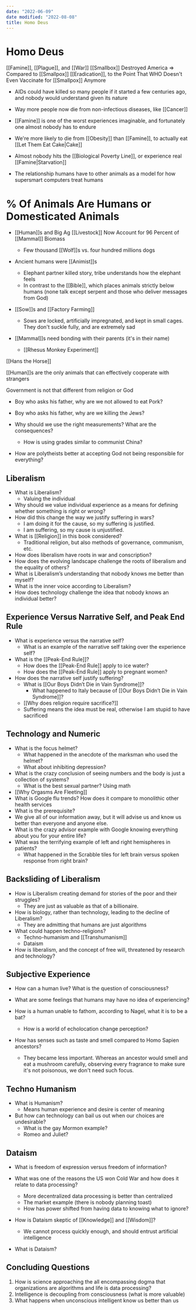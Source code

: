 ```yaml
---
date: "2022-06-09"
date modified: "2022-08-08"
title: Homo Deus
---
```


# Homo Deus
[[Famine]], [[Plague]], and [[War]]
[[Smallbox]] Destroyed America => Compared to [[Smallpox]] [[Eradication]], to the Point That WHO Doesn't Even Vaccinate for [[Smallpox]] Anymore

- AIDs could have killed so many people if it started a few centuries ago, and nobody would understand given its nature
- Way more people now die from non-infectious diseases, like [[Cancer]]

- [[Famine]] is one of the worst experiences imaginable, and fortunately one almost nobody has to endure
 - We're more likely to die from [[Obesity]] than [[Famine]], to actually eat [[Let Them Eat Cake|Cake]]
 - Almost nobody hits the [[Biological Poverty Line]], or experience real [[Famine|Starvation]]

- The relationship humans have to other animals as a model for how supersmart computers treat humans

# % Of Animals Are Humans or Domesticated Animals
- [[Human]]s and Big Ag [[Livestock]] Now Account for 96 Percent of [[Mammal]] Biomass
	- Few thousand [[Wolf]]s vs. four hundred millions dogs

- Ancient humans were [[Animist]]s
	- Elephant partner killed story, tribe understands how the elephant feels
	- In contrast to the [[Bible]], which places animals strictly below humans (none talk except serpent and those who deliver messages from God)
- [[Sow]]s and [[Factory Farming]]
	- Sows are locked, artificially impregnated, and kept in small cages. They don't suckle fully, and are extremely sad
- [[Mammal]]s need bonding with their parents (it's in their name)
	- [[Rhesus Monkey Experiment]]

[[Hans the Horse]]

[[Human]]s are the only animals that can effectively cooperate with strangers

Government is not that different from religion or God

- Boy who asks his father, why are we not allowed to eat Pork?
- Boy who asks his father, why are we killing the Jews?

- Why should we use the right measurements? What are the consequences?
	- How is using grades similar to communist China?

- How are polytheists better at accepting God not being responsible for everything?

## Liberalism
- What is Liberalism?
	- Valuing the individual
- Why should we value individual experience as a means for defining whether something is right or wrong?
- How did this change the way we justify suffering in wars?
	- I am doing it for the cause, so my suffering is justified.
	- I am suffering, so my cause is unjustified.
- What is [[Religion]] in this book considered?
	- Traditional religion, but also methods of governance, communism, etc.
- How does liberalism have roots in war and conscription?
- How does the evolving landscape challenge the roots of liberalism and the equality of others?
- What is Liberalism’s understanding that nobody knows me better than myself?
- What is the inner voice according to Liberalism?
- How does technology challenge the idea that nobody knows an individual better?

## Experience Versus Narrative Self, and Peak End Rule
- What is experience versus the narrative self?
	- What is an example of the narrative self taking over the experience self?
- What is the [[Peak-End Rule]]?
	- How does the [[Peak-End Rule]] apply to ice water?
	- How does the [[Peak-End Rule]] apply to pregnant women?
- How does the narrative self justify suffering?
	- What is [[Our Boys Didn’t Die in Vain Syndrome]]?
		- What happened to Italy because of [[Our Boys Didn’t Die in Vain Syndrome]]?
	- [[Why does religion require sacrifice?]]
	- Suffering means the idea must be real, otherwise I am stupid to have sacrificed

## Technology and Numeric
- What is the focus helmet?
	- What happened in the anecdote of the marksman who used the helmet?
	- What about inhibiting depression?
- What is the crazy conclusion of seeing numbers and the body is just a collection of systems?
	- What is the best sexual partner? Using math
- [[Why Orgasms Are Fleeting]]
- What is Google flu trends? How does it compare to monolithic other health services
- What is the prerequisite?
- We give all of our information away, but it will advise us and know us better than everyone and anyone else.
- What is the crazy advisor example with Google knowing everything about you for your entire life?
- What was the terrifying example of left and right hemispheres in patients?
	- What happened in the Scrabble tiles for left brain versus spoken response from right brain?

## Backsliding of Liberalism
- How is Liberalism creating demand for stories of the poor and their struggles?
	- They are just as valuable as that of a billionaire.
- How is biology, rather than technology, leading to the decline of Liberalism?
	- They are admitting that humans are just algorithms
- What could happen techno-religions?
	- Techno-humanism and [[Transhumanism]]
	- Dataism
- How is liberalism, and the concept of free will, threatened by research and technology?

## Subjective Experience
- How can a human live? What is the question of consciousness?
- What are some feelings that humans may have no idea of experiencing?
- How is a human unable to fathom, according to Nagel, what it is to be a bat?
	- How is a world of echolocation change perception?

- How has senses such as taste and smell compared to Homo Sapien ancestors?
	- They became less important. Whereas an ancestor would smell and eat a mushroom carefully, observing every fragrance to make sure it's not poisonous, we don't need such focus.

## Techno Humanism
- What is Humanism?
	- Means human experience and desire is center of meaning
- But how can technology can bail us out when our choices are undesirable?
	- What is the gay Mormon example?
	- Romeo and Juliet?

## Dataism
- What is freedom of expression versus freedom of information?
- What was one of the reasons the US won Cold War and how does it relate to data processing?
	- More decentralized data processing is better than centralized
	- The market example (there is nobody planning toast)
	- How has power shifted from having data to knowing what to ignore?
- How is Dataism skeptic of [[Knowledge]] and [[Wisdom]]?
	- We cannot process quickly enough, and should entrust artificial intelligence

- What is Dataism?

## Concluding Questions
1. How is science approaching the all encompassing dogma that organizations are algorithms and life is data processing?
2. Intelligence is decoupling from consciousness (what is more valuable)
3. What happens when unconscious intelligent know us better than us
